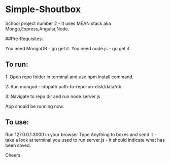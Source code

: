 # Simple-Shoutbox
School project number 2 - It uses MEAN stack aka Mongo,Express,Angular,Node.

##Pre-Requisites:

You need MongoDB - go get it.
You need node.js - go get it.

## To run:

1: Open repo folder in terminal and use npm install command.

2: Run mongod --dbpath path-to-repo-on-disk/data/db

3: Navigate to repo dir and run node.server.js

App should be running now.

## To use:

Run 127.0.0.1:3000 in your browser
Type Anything to boxes and send it - take a look at terminal you used to run server.js - it should indicate what has been saved.


Cheers.
